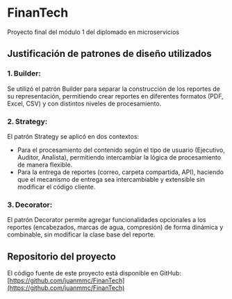 # FinanTech
Proyecto final del módulo 1 del diplomado en microservicios

## Justificación de patrones de diseño utilizados

### 1. Builder:
Se utilizó el patrón Builder para separar la construcción de los reportes de su representación, permitiendo crear reportes en diferentes formatos (PDF, Excel, CSV) y con distintos niveles de procesamiento.

### 2. Strategy:
El patrón Strategy se aplicó en dos contextos:

- Para el procesamiento del contenido según el tipo de usuario (Ejecutivo, Auditor, Analista), permitiendo intercambiar la lógica de procesamiento de manera flexible.
- Para la entrega de reportes (correo, carpeta compartida, API), haciendo que el mecanismo de entrega sea intercambiable y extensible sin modificar el código cliente.

### 3. Decorator:
El patrón Decorator permite agregar funcionalidades opcionales a los reportes (encabezados, marcas de agua, compresión) de forma dinámica y combinable, sin modificar la clase base del reporte.

## Repositorio del proyecto

El código fuente de este proyecto está disponible en GitHub: [https://github.com/juanmmc/FinanTech](https://github.com/juanmmc/FinanTech)